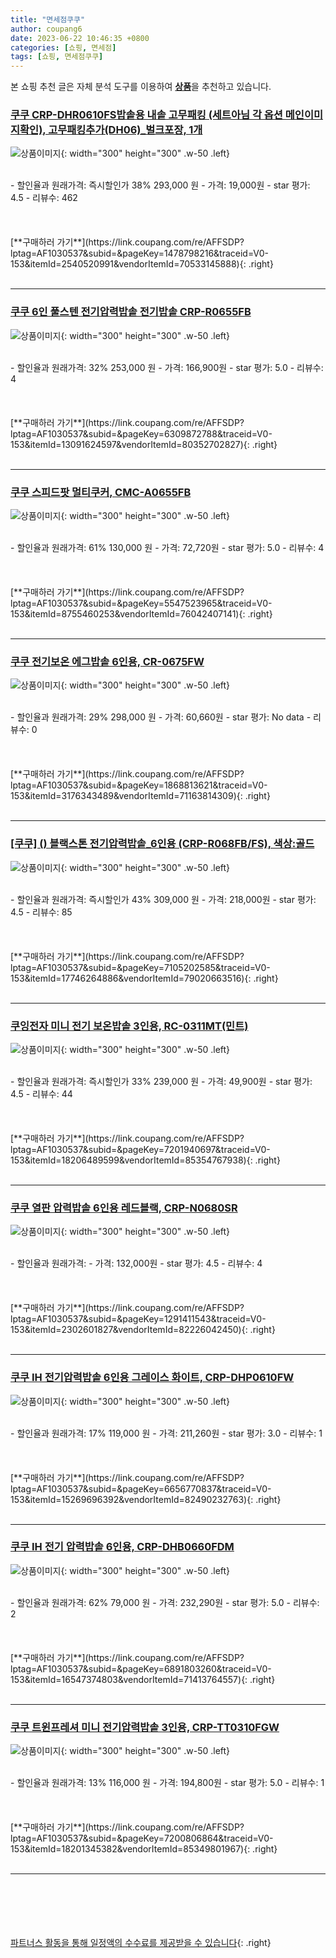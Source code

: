 ```yaml
---
title: "면세점쿠쿠"
author: coupang6
date: 2023-06-22 10:46:35 +0800
categories: [쇼핑, 면세점]
tags: [쇼핑, 면세점쿠쿠]
---
```


본 쇼핑 추천 글은 자체 분석 도구를 이용하여 [**상품**](https://link.coupang.com/a/bao1ui)을 추천하고 있습니다.

### [쿠쿠 CRP-DHR0610FS밥솥용 내솥 고무패킹 (세트아님 각 옵션 메인이미지확인), 고무패킹추가(DH06)_벌크포장, 1개](https://link.coupang.com/re/AFFSDP?lptag=AF1030537&subid=&pageKey=1478798216&traceid=V0-153&itemId=2540520991&vendorItemId=70533145888)

![상품이미지](https://thumbnail10.coupangcdn.com/thumbnails/remote/230x230ex/image/vendor_inventory/61b4/e90720d5b5f13f5b564b65d27ea26fca8abd0e42d8e8ac9074d84ab9afff.jpg){: width="300" height="300" .w-50 .left}


<br>
- 할인율과 원래가격: 즉시할인가 38%  293,000   원
- 가격: 19,000원
- star 평가: 4.5
- 리뷰수: 462
<br>
<br>
<br>
<br>
[**구매하러 가기**](https://link.coupang.com/re/AFFSDP?lptag=AF1030537&subid=&pageKey=1478798216&traceid=V0-153&itemId=2540520991&vendorItemId=70533145888){: .right}
<br>
<br>

---

### [쿠쿠 6인 풀스텐 전기압력밥솥 전기밥솥 CRP-R0655FB](https://link.coupang.com/re/AFFSDP?lptag=AF1030537&subid=&pageKey=6309872788&traceid=V0-153&itemId=13091624597&vendorItemId=80352702827)

![상품이미지](https://thumbnail6.coupangcdn.com/thumbnails/remote/230x230ex/image/vendor_inventory/911e/9534e2767197ac05a8cd25294d9571309d531930468bac4b3508fd799210.jpg){: width="300" height="300" .w-50 .left}


<br>
- 할인율과 원래가격: 32%  253,000   원
- 가격: 166,900원
- star 평가: 5.0
- 리뷰수: 4
<br>
<br>
<br>
<br>
[**구매하러 가기**](https://link.coupang.com/re/AFFSDP?lptag=AF1030537&subid=&pageKey=6309872788&traceid=V0-153&itemId=13091624597&vendorItemId=80352702827){: .right}
<br>
<br>

---

### [쿠쿠 스피드팟 멀티쿠커, CMC-A0655FB](https://link.coupang.com/re/AFFSDP?lptag=AF1030537&subid=&pageKey=5547523965&traceid=V0-153&itemId=8755460253&vendorItemId=76042407141)

![상품이미지](https://thumbnail6.coupangcdn.com/thumbnails/remote/230x230ex/image/retail/images/8560323668059736-d462aa6d-f058-4040-9bd3-2bf40c743b33.jpg){: width="300" height="300" .w-50 .left}


<br>
- 할인율과 원래가격: 61%  130,000   원
- 가격: 72,720원
- star 평가: 5.0
- 리뷰수: 4
<br>
<br>
<br>
<br>
[**구매하러 가기**](https://link.coupang.com/re/AFFSDP?lptag=AF1030537&subid=&pageKey=5547523965&traceid=V0-153&itemId=8755460253&vendorItemId=76042407141){: .right}
<br>
<br>

---

### [쿠쿠 전기보온 에그밥솥 6인용, CR-0675FW](https://link.coupang.com/re/AFFSDP?lptag=AF1030537&subid=&pageKey=1868813621&traceid=V0-153&itemId=3176343489&vendorItemId=71163814309)

![상품이미지](https://thumbnail7.coupangcdn.com/thumbnails/remote/230x230ex/image/retail/images/381248162721148-32e5a9fa-ce0b-4f21-8392-7c20f90489bf.jpg){: width="300" height="300" .w-50 .left}


<br>
- 할인율과 원래가격: 29%  298,000   원
- 가격: 60,660원
- star 평가: No data
- 리뷰수: 0
<br>
<br>
<br>
<br>
[**구매하러 가기**](https://link.coupang.com/re/AFFSDP?lptag=AF1030537&subid=&pageKey=1868813621&traceid=V0-153&itemId=3176343489&vendorItemId=71163814309){: .right}
<br>
<br>

---

### [[쿠쿠] () 블랙스톤 전기압력밥솥_6인용 (CRP-R068FB/FS), 색상:골드](https://link.coupang.com/re/AFFSDP?lptag=AF1030537&subid=&pageKey=7105202585&traceid=V0-153&itemId=17746264886&vendorItemId=79020663516)

![상품이미지](https://thumbnail7.coupangcdn.com/thumbnails/remote/230x230ex/image/vendor_inventory/dd6c/918ba5968783d75f035324859e4126b33d1c5503f03c3470e4405000d1be.jpg){: width="300" height="300" .w-50 .left}


<br>
- 할인율과 원래가격: 즉시할인가 43%  309,000   원
- 가격: 218,000원
- star 평가: 4.5
- 리뷰수: 85
<br>
<br>
<br>
<br>
[**구매하러 가기**](https://link.coupang.com/re/AFFSDP?lptag=AF1030537&subid=&pageKey=7105202585&traceid=V0-153&itemId=17746264886&vendorItemId=79020663516){: .right}
<br>
<br>

---

### [쿠잉전자 미니 전기 보온밥솥 3인용, RC-0311MT(민트)](https://link.coupang.com/re/AFFSDP?lptag=AF1030537&subid=&pageKey=7201940697&traceid=V0-153&itemId=18206489599&vendorItemId=85354767938)

![상품이미지](https://thumbnail8.coupangcdn.com/thumbnails/remote/230x230ex/image/retail/images/6409382066673720-cb879e4b-ae91-41ad-806d-46bf5ebbddc2.jpg){: width="300" height="300" .w-50 .left}


<br>
- 할인율과 원래가격: 즉시할인가 33%  239,000   원
- 가격: 49,900원
- star 평가: 4.5
- 리뷰수: 44
<br>
<br>
<br>
<br>
[**구매하러 가기**](https://link.coupang.com/re/AFFSDP?lptag=AF1030537&subid=&pageKey=7201940697&traceid=V0-153&itemId=18206489599&vendorItemId=85354767938){: .right}
<br>
<br>

---

### [쿠쿠 열판 압력밥솥 6인용 레드블랙, CRP-N0680SR](https://link.coupang.com/re/AFFSDP?lptag=AF1030537&subid=&pageKey=1291411543&traceid=V0-153&itemId=2302601827&vendorItemId=82226042450)

![상품이미지](https://thumbnail7.coupangcdn.com/thumbnails/remote/230x230ex/image/vendor_inventory/ff92/c988b9519415e0a0faa1742f16e27853ab9a2b8b8f84bb33f3358845f0aa.png){: width="300" height="300" .w-50 .left}


<br>
- 할인율과 원래가격: 
- 가격: 132,000원
- star 평가: 4.5
- 리뷰수: 4
<br>
<br>
<br>
<br>
[**구매하러 가기**](https://link.coupang.com/re/AFFSDP?lptag=AF1030537&subid=&pageKey=1291411543&traceid=V0-153&itemId=2302601827&vendorItemId=82226042450){: .right}
<br>
<br>

---

### [쿠쿠 IH 전기압력밥솥 6인용 그레이스 화이트, CRP-DHP0610FW](https://link.coupang.com/re/AFFSDP?lptag=AF1030537&subid=&pageKey=6656770837&traceid=V0-153&itemId=15269696392&vendorItemId=82490232763)

![상품이미지](https://thumbnail6.coupangcdn.com/thumbnails/remote/230x230ex/image/retail/images/473119497186694-626f002d-f5c4-4312-91c1-c1e9f48afa65.jpg){: width="300" height="300" .w-50 .left}


<br>
- 할인율과 원래가격: 17%  119,000   원
- 가격: 211,260원
- star 평가: 3.0
- 리뷰수: 1
<br>
<br>
<br>
<br>
[**구매하러 가기**](https://link.coupang.com/re/AFFSDP?lptag=AF1030537&subid=&pageKey=6656770837&traceid=V0-153&itemId=15269696392&vendorItemId=82490232763){: .right}
<br>
<br>

---

### [쿠쿠 IH 전기 압력밥솥 6인용, CRP-DHB0660FDM](https://link.coupang.com/re/AFFSDP?lptag=AF1030537&subid=&pageKey=6891803260&traceid=V0-153&itemId=16547374803&vendorItemId=71413764557)

![상품이미지](https://thumbnail10.coupangcdn.com/thumbnails/remote/230x230ex/image/retail/images/8931892020756199-cf3b1ab3-263c-42b3-b91e-701bc68b9648.jpg){: width="300" height="300" .w-50 .left}


<br>
- 할인율과 원래가격: 62%  79,000   원
- 가격: 232,290원
- star 평가: 5.0
- 리뷰수: 2
<br>
<br>
<br>
<br>
[**구매하러 가기**](https://link.coupang.com/re/AFFSDP?lptag=AF1030537&subid=&pageKey=6891803260&traceid=V0-153&itemId=16547374803&vendorItemId=71413764557){: .right}
<br>
<br>

---

### [쿠쿠 트윈프레셔 미니 전기압력밥솥 3인용, CRP-TT0310FGW](https://link.coupang.com/re/AFFSDP?lptag=AF1030537&subid=&pageKey=7200806864&traceid=V0-153&itemId=18201345382&vendorItemId=85349801967)

![상품이미지](https://thumbnail7.coupangcdn.com/thumbnails/remote/230x230ex/image/rs_quotation_api/3ly9ogym/243522a4c79741f5b57bd3559f3fdd9b.jpg){: width="300" height="300" .w-50 .left}


<br>
- 할인율과 원래가격: 13%  116,000   원
- 가격: 194,800원
- star 평가: 5.0
- 리뷰수: 1
<br>
<br>
<br>
<br>
[**구매하러 가기**](https://link.coupang.com/re/AFFSDP?lptag=AF1030537&subid=&pageKey=7200806864&traceid=V0-153&itemId=18201345382&vendorItemId=85349801967){: .right}
<br>
<br>

---
<br><br><br><br><br> [파트너스 활동을 통해 일정액의 수수료를 제공받을 수 있습니다](https://link.coupang.com/a/bao1ui){: .right}